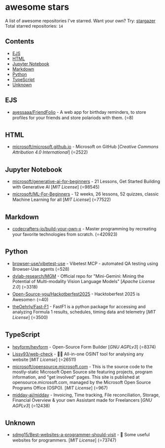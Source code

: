 # awesome stars

A list of awesome repositories I've starred. Want your own? Try: [stargazer](https://github.com/rverst/stargazer)  
Total starred repositories: `14`
## Contents

  - [EJS](#ejs)
  - [HTML](#html)
  - [Jupyter Notebook](#jupyter-notebook)
  - [Markdown](#markdown)
  - [Python](#python)
  - [TypeScript](#typescript)
  - [Unknown](#unknown)



## EJS

  - [ayessaaa/FriendFolio](https://github.com/ayessaaa/FriendFolio) - A web app for birthday reminders, to store profiles for your friends and store polariods with them. (⭐️8)

## HTML

  - [microsoft/microsoft.github.io](https://github.com/microsoft/microsoft.github.io) - Microsoft on GitHub \[*Creative Commons Attribution 4.0 International*\] (⭐️2522)

## Jupyter Notebook

  - [microsoft/generative-ai-for-beginners](https://github.com/microsoft/generative-ai-for-beginners) - 21 Lessons, Get Started Building with Generative AI  \[*MIT License*\] (⭐️98545)
  - [microsoft/ML-For-Beginners](https://github.com/microsoft/ML-For-Beginners) - 12 weeks, 26 lessons, 52 quizzes, classic Machine Learning for all \[*MIT License*\] (⭐️77522)

## Markdown

  - [codecrafters-io/build-your-own-x](https://github.com/codecrafters-io/build-your-own-x) - Master programming by recreating your favorite technologies from scratch. (⭐️420923)

## Python

  - [browser-use/vibetest-use](https://github.com/browser-use/vibetest-use) - Vibetest MCP - automated QA testing using Browser-Use agents (⭐️528)
  - [dvlab-research/MGM](https://github.com/dvlab-research/MGM) - Official repo for "Mini-Gemini: Mining the Potential of Multi-modality Vision Language Models" \[*Apache License 2.0*\] (⭐️3318)
  - [Open-Source-you/Hackotberfest2025](https://github.com/Open-Source-you/Hackotberfest2025) - Hacktoberfest 2025 is Awesome🔥 (⭐️40)
  - [theOehrly/Fast-F1](https://github.com/theOehrly/Fast-F1) - FastF1 is a python package for accessing and analyzing Formula 1 results, schedules, timing data and telemetry \[*MIT License*\] (⭐️3500)

## TypeScript

  - [heyform/heyform](https://github.com/heyform/heyform) - Open-Source Form Builder \[*GNU AGPLv3*\] (⭐️8374)
  - [Lissy93/web-check](https://github.com/Lissy93/web-check) - 🕵️‍♂️ All-in-one OSINT tool for analysing any website \[*MIT License*\] (⭐️26511)
  - [microsoft/opensource.microsoft.com](https://github.com/microsoft/opensource.microsoft.com) - This is the source code to the mostly-static Microsoft Open Source site featuring projects, program information, and "get involved" pages. This site is published at opensource.microsoft.com, managed by the Microsoft Open Source Programs Office (OSPO). \[*MIT License*\] (⭐️967)
  - [midday-ai/midday](https://github.com/midday-ai/midday) - Invoicing, Time tracking, File reconciliation, Storage, Financial Overview & your own Assistant made for Freelancers \[*GNU AGPLv3*\] (⭐️12438)

## Unknown

  - [sdmg15/Best-websites-a-programmer-should-visit](https://github.com/sdmg15/Best-websites-a-programmer-should-visit) - :link: Some useful websites for programmers. \[*MIT License*\] (⭐️73747)

